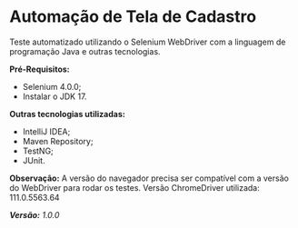 # Automação de Tela de Cadastro

Teste automatizado utilizando o Selenium WebDriver com a linguagem de programação Java e outras tecnologias.


<b>Pré-Requisitos:</b>

- Selenium 4.0.0;
- Instalar o JDK 17.

<b>Outras tecnologias utilizadas:</b>

- IntelliJ IDEA;
- Maven Repository;
- TestNG;
- JUnit.


<b>Observação:</b> A versão do navegador precisa ser compatível com a versão do WebDriver para rodar os testes.
Versão ChromeDriver utilizada: 111.0.5563.64

<i><b>Versão:</b> <i>1.0.0</i>